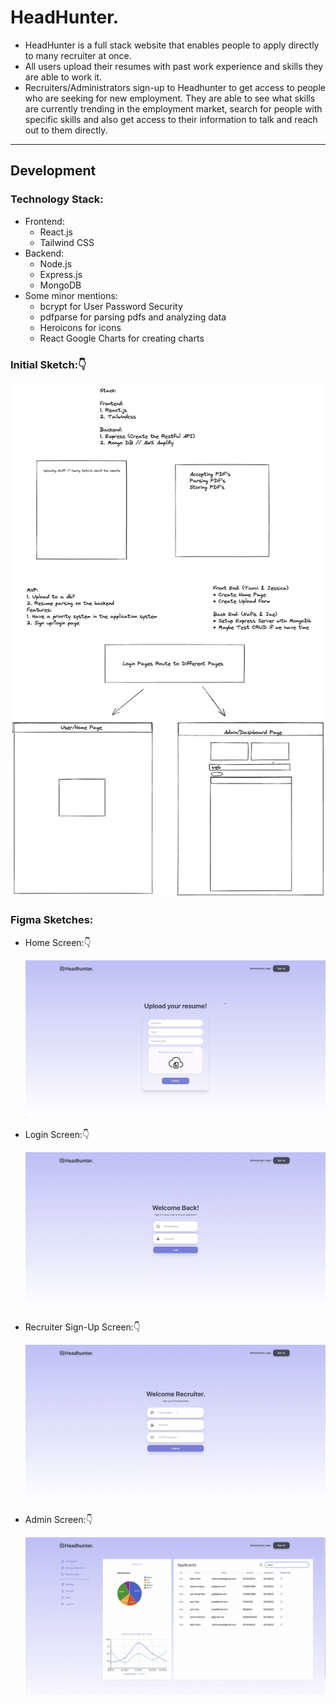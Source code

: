 # HeadHunter.

- HeadHunter is a full stack website that enables people to apply directly to many recruiter at once.
- All users upload their resumes with past work experience and skills they are able to work it.
- Recruiters/Administrators sign-up to Headhunter to get access to people who are seeking for new employment. They are able to see what skills are currently trending in the employment market, search for people with specific skills and also get access to their information to talk and reach out to them directly.

---

## Development

### Technology Stack:

- Frontend:
  - React.js
  - Tailwind CSS
- Backend:
  - Node.js
  - Express.js
  - MongoDB
- Some minor mentions:
  - bcrypt for User Password Security
  - pdfparse for parsing pdfs and analyzing data
  - Heroicons for icons
  - React Google Charts for creating charts

### Initial Sketch:👇

<img src='./Planning/sketch.png'/>

### Figma Sketches:

- <p>Home Screen:👇</p><img src='./Planning/Home.png'>
- <p>Login Screen:👇</p><img src='./Planning/Login.png'/>
- <p>Recruiter Sign-Up Screen:👇</p><img src='./Planning/Register.png'>
- <p>Admin Screen:👇</p><img src='./Planning/Admin.png'>
